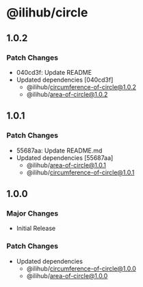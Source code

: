 # @ilihub/circle

## 1.0.2

### Patch Changes

- 040cd3f: Update README
- Updated dependencies [040cd3f]
  - @ilihub/circumference-of-circle@1.0.2
  - @ilihub/area-of-circle@1.0.2

## 1.0.1

### Patch Changes

- 55687aa: Update README.md
- Updated dependencies [55687aa]
  - @ilihub/area-of-circle@1.0.1
  - @ilihub/circumference-of-circle@1.0.1

## 1.0.0

### Major Changes

- Initial Release

### Patch Changes

- Updated dependencies
  - @ilihub/circumference-of-circle@1.0.0
  - @ilihub/area-of-circle@1.0.0
